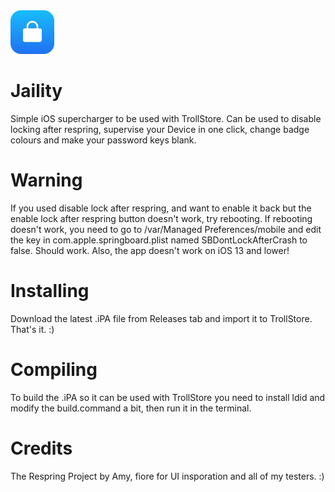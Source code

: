 <img src="Assets/JailityNewRounded.png" alt="Logo" width="70" height="70">

# Jaility
Simple iOS supercharger to be used with TrollStore. Can be used to disable locking after respring, supervise your Device in one click, change badge colours and make your password keys blank.

# Warning
If you used disable lock after respring, and want to enable it back but the enable lock after respring button doesn't work, try rebooting. If rebooting doesn't work, you need to go to /var/Managed Preferences/mobile and edit the key in com.apple.springboard.plist named SBDontLockAfterCrash to false. Should work. Also, the app doesn't work on iOS 13 and lower!

# Installing
Download the latest .iPA file from Releases tab and import it to TrollStore. That's it. :)

# Compiling
To build the .iPA so it can be used with TrollStore you need to install ldid and modify the build.command a bit, then run it in the terminal.

# Credits
The Respring Project by Amy, fiore for UI insporation and all of my testers. :)
